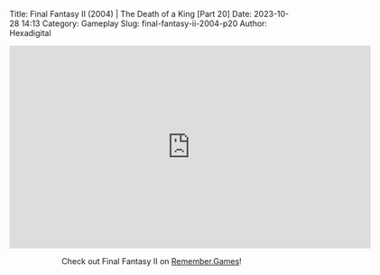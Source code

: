 Title: Final Fantasy II (2004) | The Death of a King [Part 20]
Date: 2023-10-28 14:13
Category: Gameplay
Slug: final-fantasy-ii-2004-p20
Author: Hexadigital

<center><iframe src="https://www.youtube.com/embed/tCEDNfkIU9Q?feature=oembed" allow="accelerometer; autoplay; encrypted-media; gyroscope; picture-in-picture" width="640" height="360" frameborder="0"></iframe>

Check out Final Fantasy II on [Remember.Games](https://remember.games/game/6866/final-fantasy-i-ii-dawn-of-souls/)!</center>